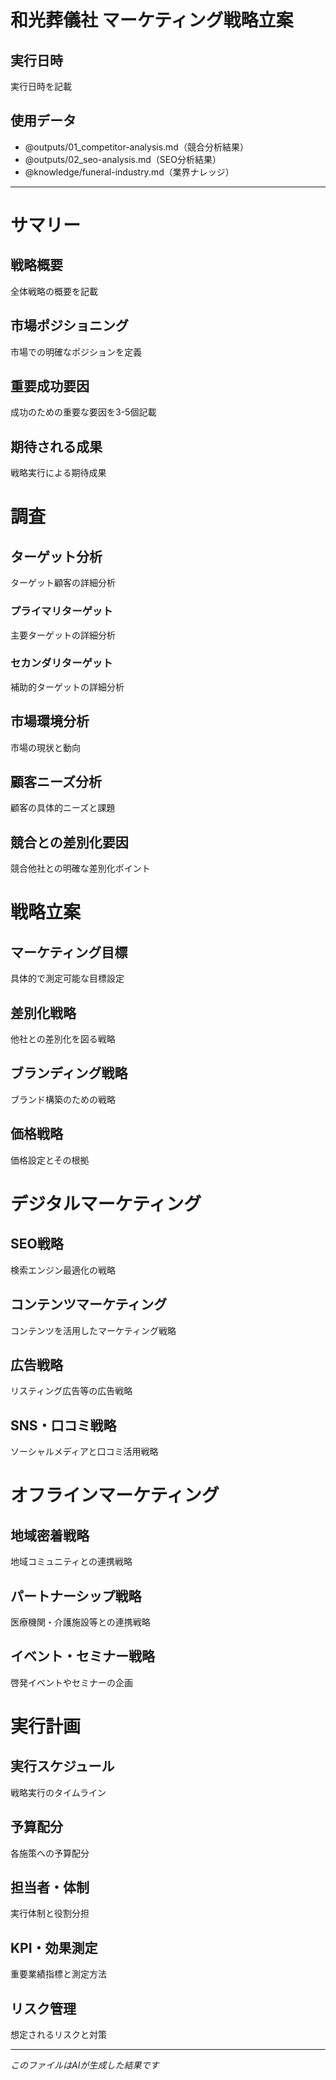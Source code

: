 # 和光葬儀社 マーケティング戦略立案

## 実行日時
<!-- TODO_EXECUTION_DATE -->
実行日時を記載
<!-- /TODO_EXECUTION_DATE -->

## 使用データ
- @outputs/01_competitor-analysis.md（競合分析結果）
- @outputs/02_seo-analysis.md（SEO分析結果）
- @knowledge/funeral-industry.md（業界ナレッジ）

---

# サマリー

## 戦略概要
<!-- TODO_STRATEGY_OVERVIEW -->
全体戦略の概要を記載
<!-- /TODO_STRATEGY_OVERVIEW -->

## 市場ポジショニング
<!-- TODO_MARKET_POSITIONING -->
市場での明確なポジションを定義
<!-- /TODO_MARKET_POSITIONING -->

## 重要成功要因
<!-- TODO_SUCCESS_FACTORS -->
成功のための重要な要因を3-5個記載
<!-- /TODO_SUCCESS_FACTORS -->

## 期待される成果
<!-- TODO_EXPECTED_RESULTS -->
戦略実行による期待成果
<!-- /TODO_EXPECTED_RESULTS -->

# 調査

## ターゲット分析
<!-- TODO_TARGET_ANALYSIS -->
ターゲット顧客の詳細分析
<!-- /TODO_TARGET_ANALYSIS -->

### プライマリターゲット
<!-- TODO_PRIMARY_TARGET -->
主要ターゲットの詳細分析
<!-- /TODO_PRIMARY_TARGET -->

### セカンダリターゲット
<!-- TODO_SECONDARY_TARGET -->
補助的ターゲットの詳細分析
<!-- /TODO_SECONDARY_TARGET -->

## 市場環境分析
<!-- TODO_MARKET_ENVIRONMENT -->
市場の現状と動向
<!-- /TODO_MARKET_ENVIRONMENT -->

## 顧客ニーズ分析
<!-- TODO_CUSTOMER_NEEDS -->
顧客の具体的ニーズと課題
<!-- /TODO_CUSTOMER_NEEDS -->

## 競合との差別化要因
<!-- TODO_DIFFERENTIATION_FACTORS -->
競合他社との明確な差別化ポイント
<!-- /TODO_DIFFERENTIATION_FACTORS -->

# 戦略立案

## マーケティング目標
<!-- TODO_MARKETING_GOALS -->
具体的で測定可能な目標設定
<!-- /TODO_MARKETING_GOALS -->

## 差別化戦略
<!-- TODO_DIFFERENTIATION_STRATEGY -->
他社との差別化を図る戦略
<!-- /TODO_DIFFERENTIATION_STRATEGY -->

## ブランディング戦略
<!-- TODO_BRANDING_STRATEGY -->
ブランド構築のための戦略
<!-- /TODO_BRANDING_STRATEGY -->

## 価格戦略
<!-- TODO_PRICING_STRATEGY -->
価格設定とその根拠
<!-- /TODO_PRICING_STRATEGY -->

# デジタルマーケティング

## SEO戦略
<!-- TODO_SEO_STRATEGY -->
検索エンジン最適化の戦略
<!-- /TODO_SEO_STRATEGY -->

## コンテンツマーケティング
<!-- TODO_CONTENT_MARKETING -->
コンテンツを活用したマーケティング戦略
<!-- /TODO_CONTENT_MARKETING -->

## 広告戦略
<!-- TODO_ADVERTISING_STRATEGY -->
リスティング広告等の広告戦略
<!-- /TODO_ADVERTISING_STRATEGY -->

## SNS・口コミ戦略
<!-- TODO_SOCIAL_STRATEGY -->
ソーシャルメディアと口コミ活用戦略
<!-- /TODO_SOCIAL_STRATEGY -->

# オフラインマーケティング

## 地域密着戦略
<!-- TODO_LOCAL_STRATEGY -->
地域コミュニティとの連携戦略
<!-- /TODO_LOCAL_STRATEGY -->

## パートナーシップ戦略
<!-- TODO_PARTNERSHIP_STRATEGY -->
医療機関・介護施設等との連携戦略
<!-- /TODO_PARTNERSHIP_STRATEGY -->

## イベント・セミナー戦略
<!-- TODO_EVENT_STRATEGY -->
啓発イベントやセミナーの企画
<!-- /TODO_EVENT_STRATEGY -->

# 実行計画

## 実行スケジュール
<!-- TODO_EXECUTION_SCHEDULE -->
戦略実行のタイムライン
<!-- /TODO_EXECUTION_SCHEDULE -->

## 予算配分
<!-- TODO_BUDGET_ALLOCATION -->
各施策への予算配分
<!-- /TODO_BUDGET_ALLOCATION -->

## 担当者・体制
<!-- TODO_TEAM_STRUCTURE -->
実行体制と役割分担
<!-- /TODO_TEAM_STRUCTURE -->

## KPI・効果測定
<!-- TODO_KPI_MEASUREMENT -->
重要業績指標と測定方法
<!-- /TODO_KPI_MEASUREMENT -->

## リスク管理
<!-- TODO_RISK_MANAGEMENT -->
想定されるリスクと対策
<!-- /TODO_RISK_MANAGEMENT -->

---
*このファイルはAIが生成した結果です* 